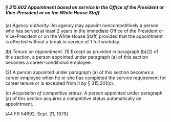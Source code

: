 ##### § 315.602 Appointment based on service in the Office of the President or Vice-President or on the White House Staff. #####

(a) *Agency authority.* An agency may appoint noncompetitively a person who has served at least 2 years in the immediate Office of the President or Vice-President or on the White House Staff, provided that the appointment is effected without a break in service of 1 full workday.

(b) *Tenure on appointment.* (1) Except as provided in paragraph (b)(2) of this section, a person appointed under paragraph (a) of this section becomes a career-conditional employee.

(2) A person appointed under paragraph (a) of this section becomes a career employee when he or she has completed the service requirement for career tenure or is excepted from it by § 315.201(c).

(c) *Acquisition of competitive status.* A person appointed under paragraph (a) of this section acquires a competitive status automatically on appointment.

[44 FR 54692, Sept. 21, 1979]